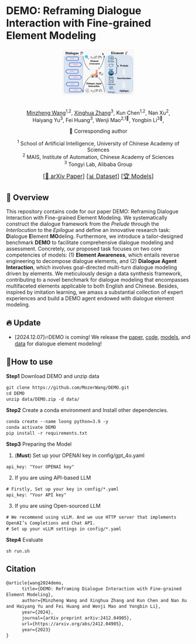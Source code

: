 # DEMO: Reframing Dialogue Interaction with Fine-grained Element Modeling

<p align="center">
    <img src="src/system.png" width="40%" height="50%">
</p>

<div align="center">
<br>
<a href="https://scholar.google.com.hk/citations?user=glV21ZsAAAAJ&hl=zh-CN">Minzheng Wang</a><sup><span>1,2</span></sup>, 
<a href="https://xinghuazhang.top/">Xinghua Zhang</a><sup><span>3</span></sup>,
<a>Kun Chen</a><sup><span>1,2</span></sup>,
<a>Nan Xu</a><sup><span>2</span></sup>,
<br>
<a>Haiyang Yu</a><sup><span>3</span></sup>,
<a>Fei Huang</a><sup><span>3</span></sup>,
<a>Wenji Mao</a><sup><span>2,1🌟</span></sup>,
<a>Yongbin Li</a><sup><span>3🌟</span></sup>,
<br>

🌟 Corresponding author

<sup>1</sup> School of Artificial Intelligence, University of Chinese Academy of Sciences<br>
<sup>2</sup> MAIS, Institute of Automation, Chinese Academy of Sciences<br>
<sup>3</sup> Tongyi Lab, Alibaba Group<br>

<font size=3><div align='center' >  [[📖 arXiv Paper](https://arxiv.org/abs/2412.04905)] [[📊 Dataset](https://github.com/MozerWang/DEMO)] [[🏆 Models](https://huggingface.co/iiiiwis/DEMO_Agent)]  </div></font>

</div>


## 👀 Overview
This repository contains code for our paper DEMO: Reframing Dialogue Interaction with Fine-grained Element Modeling. We systematically construct the dialogue framework from the *Prelude* through the *Interlocution* to the *Epilogue* and define an innovative research task: **D**ialogue **E**lement **MO**deling. Furthermore, we introduce a tailor-designed benchmark **DEMO** to facilitate comprehensive dialogue modeling and assessment. Concretely, our proposed task focuses on two core competencies of models: (1) **Element Awareness**, which entails reverse engineering to decompose dialogue elements, and (2) **Dialogue Agent Interaction**, which involves goal-directed multi-turn dialogue modeling driven by elements. We meticulously design a data synthesis framework, contributing to a novel benchmark for dialogue modeling that encompasses multifaceted elements applicable to both English and Chinese. Besides, inspired by imitation learning, we amass a substantial collection of expert experiences and build a DEMO agent endowed with dialogue element modeling.

## 🔥 Update

- [2024.12.07]🔥DEMO is coming! We release the [paper](https://arxiv.org/abs/2412.04905), [code](https://github.com/MozerWang/DEMO), [models](https://huggingface.co/iiiiwis/DEMO_Agent), and [data](https://github.com/MozerWang/DEMO) for dialogue element modeling!

## 🔧How to use
**Step1** Download DEMO and unzip data
```shell
git clone https://github.com/MozerWang/DEMO.git
cd DEMO
unzip data/DEMO.zip -d data/
```

**Step2** Create a conda environment and Install other dependencies.
```shell
conda create --name loong python=3.9 -y
conda activate DEMO
pip install -r requirements.txt
```

**Step3** Preparing the Model

1. (**Must**) Set up your OPENAI key in config/gpt_4o.yaml
```shell
api_key: "Your OPENAI key"
```
2. If you are using API-based LLM
```shell
# Firstly, Set up your key in config/*.yaml
api_key: "Your API key"
```
3. If you are using Open-sourced LLM
```shell
# We recommend using vLLM. And we use HTTP server that implements OpenAI’s Completions and Chat API.
# Set up your vLLM settings in config/*.yaml
```
**Step4** Evaluate
```shell
sh run.sh
```
## Citation
```
@article{wang2024demo,
      title={DEMO: Reframing Dialogue Interaction with Fine-grained Element Modeling}, 
      author={Minzheng Wang and Xinghua Zhang and Kun Chen and Nan Xu and Haiyang Yu and Fei Huang and Wenji Mao and Yongbin Li},
      year={2024},
      journal={arXiv preprint arXiv:2412.04905},
      url={https://arxiv.org/abs/2412.04905},
      year={2023}
}
```


